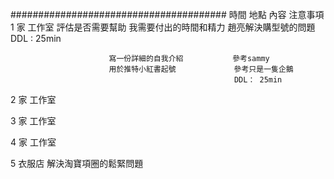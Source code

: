 #######################################
時間      地點                  內容                              注意事項
1        家 工作室          評估是否需要幫助              我需要付出的時間和精力
                          趙亮解決購型號的問題           DDL : 25min

                          寫一份詳細的自我介紹           參考sammy
                          用於推特小紅書起號             參考只是一隻企鵝
                                                      DDL： 25min

2        家 工作室



3        家 工作室



4        家 工作室



5        衣服店           解決淘寶項圈的鬆緊問題
